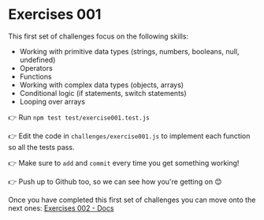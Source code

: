 # Exercises 001

This first set of challenges focus on the following skills:

-   Working with primitive data types (strings, numbers, booleans, null, undefined)
-   Operators
-   Functions
-   Working with complex data types (objects, arrays)
-   Conditional logic (if statements, switch statements)
-   Looping over arrays

👉 Run `npm test test/exercise001.test.js`

👉 Edit the code in `challenges/exercise001.js` to implement each function so all the tests pass.

👉 Make sure to `add` and `commit` every time you get something working!

👉 Push up to Github too, so we can see how you're getting on 😊

Once you have completed this first set of challenges you can move onto the next ones: [Exercises 002 - Docs](./exercise002.md)
